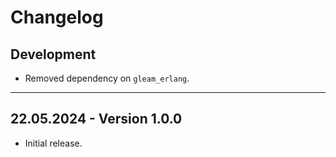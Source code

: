 # Changelog

## Development

- Removed dependency on `gleam_erlang`.

---

## 22.05.2024 - Version 1.0.0

- Initial release.
